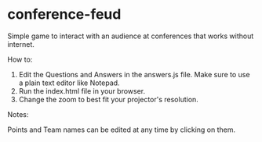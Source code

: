 # conference-feud
Simple game to interact with an audience at conferences that works without internet.

How to:

1. Edit the Questions and Answers in the answers.js file. Make sure to use a plain text editor like Notepad.
2. Run the index.html file in your browser.
3. Change the zoom to best fit your projector's resolution.

Notes:

Points and Team names can be edited at any time by clicking on them.
